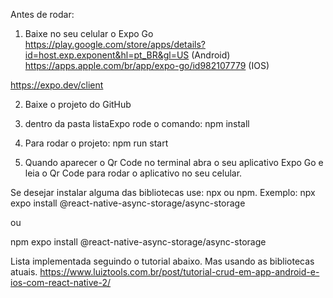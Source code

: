 Antes de rodar:

1. Baixe no seu celular o Expo Go
https://play.google.com/store/apps/details?id=host.exp.exponent&hl=pt_BR&gl=US (Android)
https://apps.apple.com/br/app/expo-go/id982107779 (IOS)

https://expo.dev/client 

2. Baixe o projeto do GitHub
3. dentro da pasta listaExpo rode o comando:
npm install
4. Para rodar o projeto:
npm run start

5. Quando aparecer o Qr Code no terminal abra o seu aplicativo Expo Go e leia o Qr Code para rodar o aplicativo no seu celular.

Se desejar instalar alguma das bibliotecas use:
npx ou npm.
Exemplo:
npx expo install @react-native-async-storage/async-storage

ou 

npm expo install @react-native-async-storage/async-storage

Lista implementada seguindo o tutorial abaixo. Mas usando as bibliotecas atuais.
https://www.luiztools.com.br/post/tutorial-crud-em-app-android-e-ios-com-react-native-2/